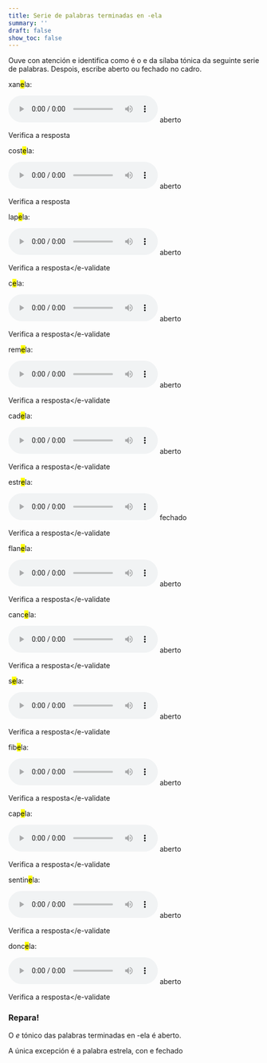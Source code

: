 ```yaml
---
title: Serie de palabras terminadas en -ela
summary: ''
draft: false
show_toc: false
---
```

Ouve con atención e identifica como é o e da sílaba tónica da seguinte serie de palabras. Despois, escribe aberto ou fechado no cadro.

xan<mark>e</mark>la: 

<audio src="https://ilg.usc.es/pronuncia/mp3/x/68.mp3" controls> </audio> <e-answer>aberto</e-answer>

<e-validate>Verifica a resposta</e-validate>

cost<mark>e</mark>la: 

<audio src="https://ilg.usc.es/pronuncia/mp3/c/6631.mp3" controls> </audio> <e-answer>aberto</e-answer>

<e-validate>Verifica a resposta</e-validate>

lap<mark>e</mark>la: 

<audio src="https://ilg.usc.es/pronuncia/mp3/l/400.mp3" controls> </audio> <e-answer>aberto</e-answer>

<e-validate>Verifica a resposta</e-validate

c<mark>e</mark>la: 

<audio src="https://ilg.usc.es/pronuncia/mp3/c/2347.mp3" controls> </audio> <e-answer>aberto</e-answer>

<e-validate>Verifica a resposta</e-validate

rem<mark>e</mark>la: 

<audio src="https://ilg.usc.es/pronuncia/mp3/r/1596.mp3" controls> </audio> <e-answer>aberto</e-answer>

<e-validate>Verifica a resposta</e-validate

cad<mark>e</mark>la: 

<audio src="https://ilg.usc.es/pronuncia/mp3/c/301.mp3" controls> </audio> <e-answer>aberto</e-answer>

<e-validate>Verifica a resposta</e-validate

estr<mark>e</mark>la: 

<audio src="https://ilg.usc.es/pronuncia/mp3/e/3858.mp3" controls> </audio> <e-answer>fechado</e-answer>

<e-validate>Verifica a resposta</e-validate

flan<mark>e</mark>la: 

<audio src="https://ilg.usc.es/pronuncia/mp3/f/1254.mp3" controls> </audio> <e-answer>aberto</e-answer>

<e-validate>Verifica a resposta</e-validate

canc<mark>e</mark>la: 

<audio src="https://ilg.usc.es/pronuncia/mp3/c/909.mp3" controls> </audio> <e-answer>aberto</e-answer>

<e-validate>Verifica a resposta</e-validate

s<mark>e</mark>la: 

<audio src="https://ilg.usc.es/pronuncia/mp3/s/871.mp3" controls> </audio> <e-answer>aberto</e-answer>

<e-validate>Verifica a resposta</e-validate

fib<mark>e</mark>la: 

<audio src="https://ilg.usc.es/pronuncia/mp3/f/887.mp3" controls> </audio> <e-answer>aberto</e-answer>

<e-validate>Verifica a resposta</e-validate

cap<mark>e</mark>la: 

<audio src="https://ilg.usc.es/pronuncia/mp3/c/1189.mp3" controls> </audio> <e-answer>aberto</e-answer>

<e-validate>Verifica a resposta</e-validate

sentin<mark>e</mark>la: 

<audio src="https://ilg.usc.es/pronuncia/mp3/s/1120.mp3" controls> </audio> <e-answer>aberto</e-answer>

<e-validate>Verifica a resposta</e-validate

donc<mark>e</mark>la: 

<audio src="https://ilg.usc.es/pronuncia/mp3/d/3923.mp3" controls> </audio> <e-answer>aberto</e-answer>

<e-validate>Verifica a resposta</e-validate

### Repara!

O *e* tónico das palabras terminadas en -ela é <e-answer>aberto</e-answer>.

A única excepción é a palabra <e-answer>estrela</e-answer>, con e <e-answer>fechado</e-answer>
